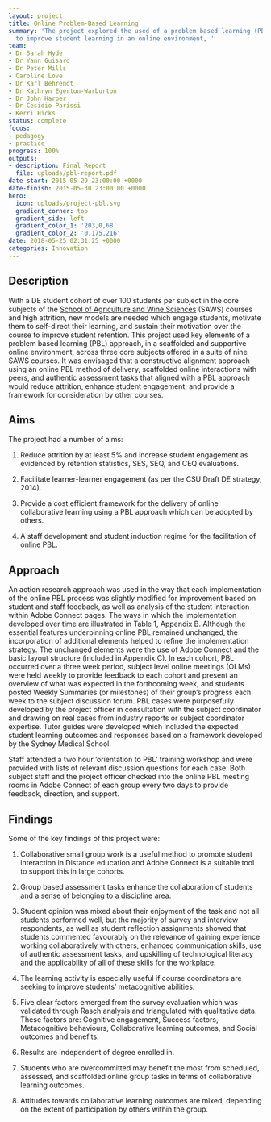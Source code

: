 ```yaml
---
layout: project
title: Online Problem-Based Learning
summary: 'The project explored the used of a problem based learning (PBL) approach
  to improve student learning in an online environment, '
team:
- Dr Sarah Hyde
- Dr Yann Guisard
- Dr Peter Mills
- Caroline Love
- Dr Karl Behrendt
- Dr Kathryn Egerton-Warburton
- Dr John Harper
- Dr Cesidio Parissi
- Kerri Hicks
status: complete
focus:
- pedagogy
- practice
progress: 100%
outputs:
- description: Final Report
  file: uploads/pbl-report.pdf
date-start: 2015-05-29 23:00:00 +0000
date-finish: 2015-05-30 23:00:00 +0000
hero:
  icon: uploads/project-pbl.svg
  gradient_corner: top
  gradient_side: left
  gradient_color_1: '203,0,68'
  gradient_color_2: '0,175,216'
date: 2018-05-25 02:31:25 +0000
categories: Innovation
---
```


## Description

With a DE student cohort of over 100 students per subject in the core subjects of the [School of Agriculture and Wine Sciences](https://science.csu.edu.au/schools/agriculture-wine) (SAWS) courses and high attrition, new models are needed which engage students, motivate them to self-direct their learning, and sustain their motivation over the course to improve student retention. This project used key elements of a problem based learning (PBL) approach, in a scaffolded and supportive online environment, across three core subjects offered in a suite of nine SAWS courses. It was envisaged that a constructive alignment approach using an online PBL method of delivery, scaffolded online interactions with peers, and authentic assessment tasks that aligned with a PBL approach would reduce attrition, enhance student engagement, and provide a framework for consideration by other courses.

## Aims

The project had a number of aims:

1. Reduce attrition by at least 5% and increase student engagement as evidenced by retention statistics, SES, SEQ, and CEQ evaluations.

2. Facilitate learner-learner engagement (as per the CSU Draft DE strategy, 2014).

3. Provide a cost efficient framework for the delivery of online collaborative learning using a PBL approach which can be adopted by others.

4. A staff development and student induction regime for the facilitation of online PBL.

## Approach

An action research approach was used in the way that each implementation of the online PBL process was slightly modified for improvement based on student and staff feedback, as well as analysis of the student interaction within Adobe Connect pages. The ways in which the implementation developed over time are illustrated in Table 1, Appendix B. Although the essential features underpinning online PBL remained unchanged, the incorporation of additional elements helped to refine the implementation strategy. The unchanged elements were the use of Adobe Connect and the basic layout structure (included in Appendix C). In each cohort, PBL occurred over a three week period, subject level online meetings (OLMs) were held weekly to provide feedback to each cohort and present an overview of what was expected in the forthcoming week, and students posted Weekly Summaries (or milestones) of their group’s progress each week to the subject discussion forum.
PBL cases were purposefully developed by the project officer in consultation with the subject coordinator and drawing on real cases from industry reports or subject coordinator expertise. Tutor guides were developed which included the expected student learning outcomes and responses based on a framework developed by the Sydney Medical School.

Staff attended a two hour ‘orientation to PBL’ training workshop and were provided with lists of relevant discussion questions for each case.
Both subject staff and the project officer checked into the online PBL meeting rooms in Adobe Connect of each group every two days to provide feedback, direction, and support.


## Findings

Some of the key findings of this project were:

1. Collaborative small group work is a useful method to promote student interaction in Distance education and Adobe Connect is a suitable tool to support this in large cohorts.

2. Group based assessment tasks enhance the collaboration of students and a sense of belonging to a discipline area.

3. Student opinion was mixed about their enjoyment of the task and not all students performed well, but the majority of survey and interview respondents, as well as student reflection assignments showed that students commented favourably on the relevance of gaining experience working collaboratively with others, enhanced communication skills, use of authentic assessment tasks, and upskilling of technological literacy and the applicability of all of these skills for the workplace.

4. The learning activity is especially useful if course coordinators are seeking to improve students’ metacognitive abilities.

5. Five clear factors emerged from the survey evaluation which was validated through Rasch analysis and triangulated with qualitative data. These factors are: Cognitive engagement, Success factors, Metacognitive behaviours, Collaborative learning outcomes, and Social outcomes and benefits.

6. Results are independent of degree enrolled in.

7. Students who are overcommitted may benefit the most from scheduled, assessed, and scaffolded online group tasks in terms of collaborative learning outcomes.

8. Attitudes towards collaborative learning outcomes are mixed, depending on the extent of participation by others within the group.
